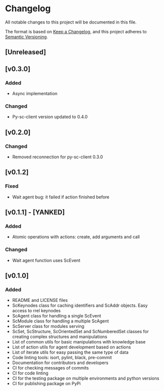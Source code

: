 # Changelog
All notable changes to this project will be documented in this file.

The format is based on [Keep a Changelog](https://keepachangelog.com/en/1.0.0/),
and this project adheres to [Semantic Versioning](https://semver.org/spec/v2.0.0.html).

## [Unreleased]

## [v0.3.0]
### Added
- Async implementation
### Changed
- Py-sc-client version updated to 0.4.0

## [v0.2.0]
### Changed
- Removed reconnection for py-sc-client 0.3.0

## [v0.1.2]
### Fixed
- Wait agent bug: it failed if action finished before

## [v0.1.1] - [YANKED]
### Added
- Atomic operations with actions: create, add arguments and call
### Changed
- Wait agent function uses ScEvent

## [v0.1.0]
### Added
- README and LICENSE files
- ScKeynodes class for caching identifiers and ScAddr objects. Easy access to rrel keynodes
- ScAgent class for handling a single ScEvent
- ScModule class for handling a multiple ScAgent
- ScServer class for modules serving
- ScSet, ScStructure, ScOrientedSet and ScNumberedSet classes for creating complex structures and manipulations
- List of common utils for basic manipulations with knowledge base
- List of action utils for agent development based on actions
- List of iterate utils for easy passing the same type of data
- Code linting tools: isort, pylint, black, pre-commit
- Documentation for contributors and developers
- CI for checking messages of commits
- CI for code linting
- CI for the testing package on multiple environments and python versions
- CI for publishing package on PyPi
